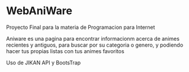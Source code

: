 # WebAniWare

Proyecto Final para la materia de Programacion para Internet

Aniware es una pagina para encontrar informacionm acerca de animes recientes y antiguos,
para buscar por su categoria o genero, y podiendo hacer tus propias listas con tus animes
favoritos

Uso de JIKAN API y BootsTrap
